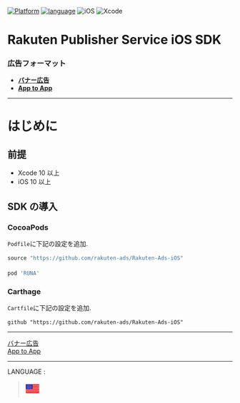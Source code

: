 <div id="top"></div>

[![Platform](http://img.shields.io/badge/platform-iOS-blue.svg?style=flat)](https://developer.apple.com/ios/)
[![language](https://camo.githubusercontent.com/c26adc3630b1c213a4b3372979a3b805f7342746/68747470733a2f2f696d672e736869656c64732e696f2f62616467652f6c616e67756167652d4f626a6563746976652d2d432d626c75652e737667)](https://developer.apple.com/documentation)
![iOS](http://img.shields.io/badge/support-iOS_10+-blue.svg?style=flat)
![Xcode](http://img.shields.io/badge/IDE-Xcode_10+-blue.svg?style=flat)

# Rakuten Publisher Service iOS SDK

### 広告フォーマット

- **[バナー広告](./bannerads/README.md)**
- **[App to App](./doc/a2a/README.md)**
---

# はじめに

<div id="prerequisites"></div>

## 前提

- Xcode 10 以上
- iOS 10 以上

<div id="import_sdk"></div>

## SDK の導入

### CocoaPods

`Podfile`に下記の設定を追加.

```ruby
source "https://github.com/rakuten-ads/Rakuten-Ads-iOS"

pod 'RUNA'
```

### Carthage

`Cartfile`に下記の設定を追加.

```
github "https://github.com/rakuten-ads/Rakuten-Ads-iOS"
```

---

[バナー広告](./bannerads/README.md)<br>
[App to App](./doc/a2a/README.md)

---

LANGUAGE :

> [![en](../lang/en.png)](/README.md#top)
